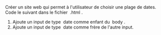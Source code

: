 Créer un site web qui permet à l'utilisateur de choisir une plage de dates. Code le suivant dans le fichier  .⁠h⁠t⁠m⁠l⁠ .

1. Ajoute un input de type  d⁠a⁠t⁠e⁠ comme enfant du  b⁠o⁠d⁠y⁠ .
2. Ajoute un input de type  d⁠a⁠t⁠e⁠ comme frère de l'autre input.
